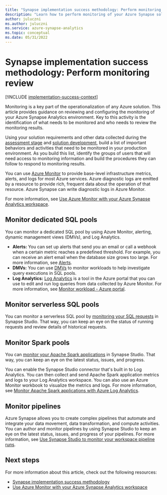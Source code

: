 ```yaml
---
title: "Synapse implementation success methodology: Perform monitoring review"
description: "Learn how to perform monitoring of your Azure Synapse solution."
author: juluczni
ms.author: juluczni
ms.service: azure-synapse-analytics
ms.topic: conceptual
ms.date: 05/31/2022
---
```


# Synapse implementation success methodology: Perform monitoring review

[!INCLUDE [implementation-success-context](includes/implementation-success-context.md)]

Monitoring is a key part of the operationalization of any Azure solution. This article provides guidance on reviewing and configuring the monitoring of your Azure Synapse Analytics environment. Key to this activity is the identification of what needs to be monitored and who needs to review the monitoring results.

Using your solution requirements and other data collected during the [assessment stage](implementation-success-assess-environment.md) and [solution development](implementation-success-evaluate-solution-development-environment-design.md), build a list of important behaviors and activities that need to be monitored in your production environment. As you build this list, identify the groups of users that will need access to monitoring information and build the procedures they can follow to respond to monitoring results.

You can use [Azure Monitor](/azure/azure-monitor/overview) to provide base-level infrastructure metrics, alerts, and logs for most Azure services. Azure diagnostic logs are emitted by a resource to provide rich, frequent data about the operation of that resource. Azure Synapse can write diagnostic logs in Azure Monitor.

For more information, see [Use Azure Monitor with your Azure Synapse Analytics workspace](../monitor-synapse-analytics.md).

## Monitor dedicated SQL pools

You can monitor a dedicated SQL pool by using Azure Monitor, alerting, dynamic management views (DMVs), and Log Analytics.

- **Alerts:** You can set up alerts that send you an email or call a webhook when a certain metric reaches a predefined threshold. For example, you can receive an alert email when the database size grows too large. For more information, see [Alerts](../monitor-synapse-analytics.md#alerts).
- **DMVs:** You can use [DMVs](../sql-data-warehouse/sql-data-warehouse-manage-monitor.md) to monitor workloads to help investigate query executions in SQL pools.
- **Log Analytics:** [Log Analytics](/azure/azure-monitor/logs/log-analytics-tutorial) is a tool in the Azure portal that you can use to edit and run log queries from data collected by Azure Monitor. For more information, see [Monitor workload - Azure portal](../sql-data-warehouse/sql-data-warehouse-monitor-workload-portal.md).

## Monitor serverless SQL pools

You can monitor a serverless SQL pool by [monitoring your SQL requests](../monitoring/how-to-monitor-sql-requests.md) in Synapse Studio. That way, you can keep an eye on the status of running requests and review details of historical requests.

## Monitor Spark pools

You can [monitor your Apache Spark applications](../monitoring/apache-spark-applications.md) in Synapse Studio. That way, you can keep an eye on the latest status, issues, and progress.

You can enable the Synapse Studio connector that's built in to Log Analytics. You can then collect and send Apache Spark application metrics and logs to your Log Analytics workspace. You can also use an Azure Monitor workbook to visualize the metrics and logs. For more information, see [Monitor Apache Spark applications with Azure Log Analytics](../spark/apache-spark-azure-log-analytics.md).

## Monitor pipelines

 Azure Synapse allows you to create complex pipelines that automate and integrate your data movement, data transformation, and compute activities. You can author and monitor pipelines by using Synapse Studio to keep an eye on the latest status, issues, and progress of your pipelines. For more information, see [Use Synapse Studio to monitor your workspace pipeline runs](../monitoring/how-to-monitor-pipeline-runs.md).

## Next steps

For more information about this article, check out the following resources:

- [Synapse implementation success methodology](implementation-success-overview.md)
- [Use Azure Monitor with your Azure Synapse Analytics workspace](../monitoring/how-to-monitor-using-azure-monitor.md)